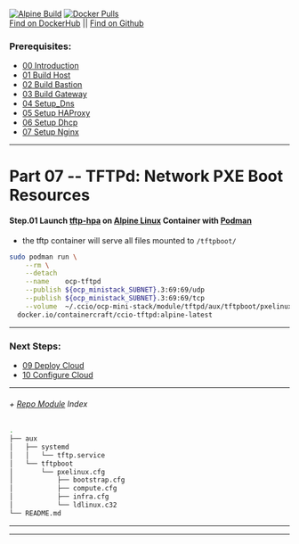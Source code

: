 [![Alpine Build](https://img.shields.io/github/workflow/status/containercraft/ccio-tftpd/DockerHubBuild/alpine?label=Alpine%20Build)](https://github.com/containercraft/ccio-tftpd/actions) [![Docker Pulls](https://img.shields.io/docker/pulls/containercraft/ccio-tftpd?label=DockerHub%20Pulls)](https://hub.docker.com/r/containercraft/ccio-tftpd)<br>
[Find on DockerHub](https://hub.docker.com/r/containercraft/ccio-tftpd) || [Find on Github](https://github.com/containercraft/ccio-tftpd)

### Prerequisites:
  + [00 Introduction]
  + [01 Build Host]
  + [02 Build Bastion]
  + [03 Build Gateway]
  + [04 Setup_Dns]
  + [05 Setup HAProxy]
  + [06 Setup Dhcp]
  + [07 Setup Nginx]
--------------------------------------------------------------------------------
    
# Part 07 -- TFTPd: Network PXE Boot Resources
####    Step.01 Launch [tftp-hpa] on [Alpine Linux] Container with [Podman]
  - the tftp container will serve all files mounted to `/tftpboot/`
```sh
sudo podman run \
    --rm \
    --detach                                                                                        \
    --name    ocp-tftpd                                                                             \
    --publish ${ocp_ministack_SUBNET}.3:69:69/udp                                                   \
    --publish ${ocp_ministack_SUBNET}.3:69:69/tcp                                                   \
    --volume  ~/.ccio/ocp-mini-stack/module/tftpd/aux/tftpboot/pxelinux.cfg/:/tftpboot/pxelinux.cfg \
  docker.io/containercraft/ccio-tftpd:alpine-latest
```
    
    
---------------------------------------------------------------------------------
    
### Next Steps:
  + [09 Deploy Cloud]
  + [10 Configure Cloud]
    
---------------------------------------------------------------------------------
    
######  + [Repo Module] Index
```sh
.
├── aux
│   ├── systemd
│   │   └── tftp.service
│   └── tftpboot
│       └── pxelinux.cfg
│           ├── bootstrap.cfg
│           ├── compute.cfg
│           ├── infra.cfg
│           └── ldlinux.c32
└── README.md
```

<!-- Markdown link & img dfn's -->
[Repo Module]:/module/tftpd
[podman]: https://podman.io
[Alpine Linux]:https://alpinelinux.org/
[TFTPd]:http://freshmeat.sourceforge.net/projects/tftp-hpa/
[tftp-hpa]:http://freshmeat.sourceforge.net/projects/tftp-hpa/
--------------------------------------------------------------------------------
--------------------------------------------------------------------------------
[00 Introduction]:/00_Introduction.md
<!-- Markdown link & img dfn's -->
[00 Introduction]:/00_Introduction.md
[01 Build Host]:/01_Build_Host.md
[02 Build Bastion]:/02_Build_Bastion.md
[03 Build Gateway]:/03_Build_Gateway.md
[04 Setup_Dns]:/04_Setup_DNS.md
[05 Setup HAProxy]:/05_Setup_HAProxy.md
[06 Setup Dhcp]:/06_Setup_DHCP.md
[07 Setup Nginx]:/07_Setup_Nginx.md
[08 Setup Tftpd]:/08_Setup_Tftpd.md
[09 Deploy Cloud]:/09_Deploy_Cloud.md
[10 Configure Cloud]:/10_Configure_Cloud.md
